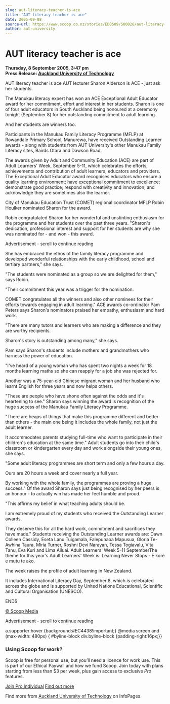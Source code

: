 ```yaml
---
slug: aut-literacy-teacher-is-ace
title: "AUT literacy teacher is ace"
date: 2005-09-08
source-url: https://www.scoop.co.nz/stories/ED0509/S00026/aut-literacy-teacher-is-ace.htm
author: aut-university
---
```

AUT literacy teacher is ace
===========================

**Thursday, 8 September 2005, 3:47 pm**  
**Press Release: [Auckland University of Technology](https://info.scoop.co.nz/Auckland_University_of_Technology)**

AUT literacy teacher is ace AUT lecturer Sharon Alderson is ACE - just ask her students.

The Manukau literacy expert has won an ACE Exceptional Adult Educator award for her commitment, effort and interest in her students. Sharon is one of four adult educators in South Auckland being honoured at a ceremony tonight (September 8) for her outstanding commitment to adult learning.

And her students are winners too.

Participants in the Manukau Family Literacy Programme (MFLP) at Rowandale Primary School, Manurewa, have received Outstanding Learner awards - along with students from AUT University's other Manukau Family Literacy sites, Bairds Otara and Dawson Road.

The awards given by Adult and Community Education (ACE) are part of Adult Learners' Week, September 5-11, which celebrates the efforts, achievements and contribution of adult learners, educators and providers. The Exceptional Adult Educator award recognises educators who ensure a quality learning environment; have exceptional commitment to excellence; demonstrate good practice; respond with creativity and innovation; and acknowledge they are sometimes also the learner.

City of Manukau Education Trust (COMET) regional coordinator MFLP Robin Houlker nominated Sharon for the award.

Robin congratulated Sharon for her wonderful and unstinting enthusiasm for the programme and her students over the past three years. "Sharon's dedication, professional interest and support for her students are why she was nominated for - and won - this award.

Advertisement - scroll to continue reading





She has embraced the ethos of the family literacy programme and developed wonderful relationships with the early childhood, school and tertiary partners," she says.

"The students were nominated as a group so we are delighted for them," says Robin.

"Their commitment this year was a trigger for the nomination.

COMET congratulates all the winners and also other nominees for their efforts towards engaging in adult learning." ACE awards co-ordinator Pam Peters says Sharon's nominators praised her empathy, enthusiasm and hard work.

"There are many tutors and learners who are making a difference and they are worthy recipients.

Sharon's story is outstanding among many," she says.

Pam says Sharon's students include mothers and grandmothers who harness the power of education.

"I've heard of a young woman who has spent two nights a week for 18 months learning maths so she can reapply for a job she was rejected for.

Another was a 75-year-old Chinese migrant woman and her husband who learnt English for three years and now helps others.

"These are people who have shone often against the odds and it's heartening to see." Sharon says winning the award is recognition of the huge success of the Manukau Family Literacy Programme.

"There are heaps of things that make this programme different and better than others - the main one being it includes the whole family, not just the adult learner.

It accommodates parents studying full-time who want to participate in their children's education at the same time." Adult students go into their child's classroom or kindergarten every day and work alongside their young ones, she says.

"Some adult literacy programmes are short term and only a few hours a day.

Ours are 20 hours a week and cover nearly a full year.

By working with the whole family, the programmes are proving a huge success." Of the award Sharon says just being recognised by her peers is an honour - to actually win has made her feel humble and proud.

"This affirms my belief in what teaching adults should be.

I am extremely proud of my students who received the Outstanding Learner awards.

They deserve this for all the hard work, commitment and sacrifices they have made." Students receiving the Outstanding Learner awards are: Dawn Colleen Cassidy, Eseta Lanu Tuigamala, Falepunaoa Mapusua, Gloria Te-Awhina Taura, Miria Turner, Roshni Devi Narayan, Tessa Togiavalu, Vita Tanu, Eva Kuri and Lima Ailuai. Adult Learners' Week 5-11 SeptemberThe theme for this year's Adult Learners' Week is: Learning Never Stops - E kore e mutu te ako.

The week raises the profile of adult learning in New Zealand.

It includes International Literacy Day, September 8, which is celebrated across the globe and is supported by United Nations Educational, Scientific and Cultural Organisation (UNESCO).

ENDS

[© Scoop Media](http://www.scoop.co.nz/about/terms.html)  

Advertisement - scroll to continue reading



a.supporter:hover {background:#EC4438!important;} @media screen and (max-width: 480px) { #byline-block div.byline-block {padding-right:16px;}}

### Using Scoop for work?

Scoop is free for personal use, but you’ll need a licence for work use. This is part of our Ethical Paywall and how we fund Scoop. Join today with plans starting from less than $3 per week, plus gain access to exclusive _Pro_ features.  
  
[Join Pro Individual](https://pro.scoop.co.nz/Individual/?from=ProIn24) [Find out more](https://pro.scoop.co.nz/using-scoop-for-work/?from=ProIn24)

Find more from [Auckland University of Technology](https://info.scoop.co.nz/Auckland_University_of_Technology) on InfoPages.